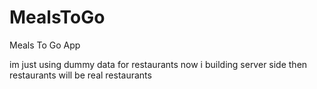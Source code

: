 # MealsToGo

Meals To Go App 

im just using dummy data for restaurants 
now i building server side then restaurants will be real restaurants 
 
 
